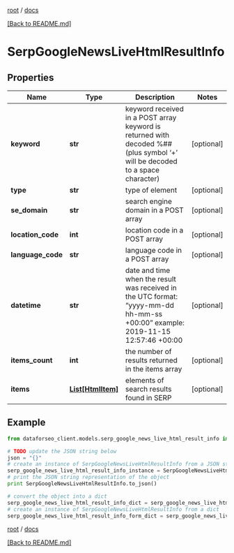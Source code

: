 [root](./../ "root") / [docs](./ "docs")

[[Back to README.md]](./../README.md "[Back to README.md]")

# SerpGoogleNewsLiveHtmlResultInfo

## Properties

Name | Type | Description | Notes
------------ | ------------- | ------------- | -------------
**keyword** | **str** | keyword received in a POST array keyword is returned with decoded %## (plus symbol ‘+’ will be decoded to a space character) | [optional]
**type** | **str** | type of element | [optional]
**se_domain** | **str** | search engine domain in a POST array | [optional]
**location_code** | **int** | location code in a POST array | [optional]
**language_code** | **str** | language code in a POST array | [optional]
**datetime** | **str** | date and time when the result was received in the UTC format: “yyyy-mm-dd hh-mm-ss +00:00” example: 2019-11-15 12:57:46 +00:00 | [optional]
**items_count** | **int** | the number of results returned in the items array | [optional]
**items** | [**List[HtmlItem]**](HtmlItem.md) | elements of search results found in SERP | [optional]

## Example

```python
from dataforseo_client.models.serp_google_news_live_html_result_info import SerpGoogleNewsLiveHtmlResultInfo

# TODO update the JSON string below
json = "{}"
# create an instance of SerpGoogleNewsLiveHtmlResultInfo from a JSON string
serp_google_news_live_html_result_info_instance = SerpGoogleNewsLiveHtmlResultInfo.from_json(json)
# print the JSON string representation of the object
print SerpGoogleNewsLiveHtmlResultInfo.to_json()

# convert the object into a dict
serp_google_news_live_html_result_info_dict = serp_google_news_live_html_result_info_instance.to_dict()
# create an instance of SerpGoogleNewsLiveHtmlResultInfo from a dict
serp_google_news_live_html_result_info_form_dict = serp_google_news_live_html_result_info.from_dict(serp_google_news_live_html_result_info_dict)
```

  

[root](./../ "root") / [docs](./ "docs")

[[Back to README.md]](./../README.md "[Back to README.md]")